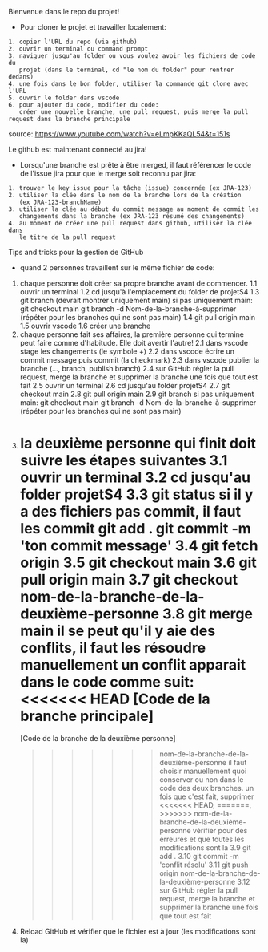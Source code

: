 Bienvenue dans le repo du projet! 
   - Pour cloner le projet et travailler localement:
   
    1. copier l'URL du repo (via github)
    2. ouvrir un terminal ou command prompt
    3. naviguer jusqu'au folder ou vous voulez avoir les fichiers de code du 
       projet (dans le terminal, cd "le nom du folder" pour rentrer dedans)
    4. une fois dans le bon folder, utiliser la commande git clone avec l'URL
    5. ouvrir le folder dans vscode
    6. pour ajouter du code, modifier du code: 
       créer une nouvelle branche, une pull request, puis merge la pull request dans la branche principale

source: https://www.youtube.com/watch?v=eLmpKKaQL54&t=151s

Le github est maintenant connecté au jira!

   - Lorsqu'une branche est prête à être merged, il faut référencer le code de 
     l'issue jira pour que le merge soit reconnu par jira:
   
    1. trouver le key issue pour la tâche (issue) concernée (ex JRA-123)
    2. utiliser la clée dans le nom de la branche lors de la création
       (ex JRA-123-branchName)
    3. utiliser la clée au début du commit message au moment de commit les 
       changements dans la branche (ex JRA-123 résumé des changements)
    4. au moment de créer une pull request dans github, utiliser la clée dans
       le titre de la pull request


Tips and tricks pour la gestion de GitHub 
   - quand 2 personnes travaillent sur le même fichier de code:

   1. chaque personne doit créer sa propre branche avant de commencer.
      1.1 ouvrir un terminal
      1.2 cd jusqu'à l'emplacement du folder de projetS4
      1.3 git branch (devrait montrer uniquement main)
         si pas uniquement main: 
         git checkout main
         git branch -d Nom-de-la-branche-à-supprimer (répéter pour les branches qui ne sont pas main)
      1.4 git pull origin main
      1.5 ouvrir vscode
      1.6 créer une branche
   2. chaque personne fait ses affaires, la première personne qui termine peut faire comme d'habitude. Elle doit avertir l'autre!
      2.1 dans vscode stage les changements (le symbole +)
      2.2 dans vscode écrire un commit message puis commit (la checkmark)
      2.3 dans vscode publier la branche (..., branch, publish branch)
      2.4 sur GitHub régler la pull request, merge la branche et supprimer la branche une fois que tout est fait
      2.5 ouvrir un terminal
      2.6 cd jusqu'au folder projetS4
      2.7 git checkout main
      2.8 git pull origin main
      2.9 git branch
         si pas uniquement main: 
         git checkout main
         git branch -d Nom-de-la-branche-à-supprimer (répéter pour les branches qui ne sont pas main)
   3. la deuxième personne qui finit doit suivre les étapes suivantes
      3.1 ouvrir un terminal
      3.2 cd jusqu'au folder projetS4
      3.3 git status
         si il y a des fichiers pas commit, il faut les commit
         git add .
         git commit -m 'ton commit message'
      3.4 git fetch origin
      3.5 git checkout main
      3.6 git pull origin main
      3.7 git checkout nom-de-la-branche-de-la-deuxième-personne
      3.8 git merge main
         il se peut qu'il y aie des conflits, il faut les résoudre manuellement
         un conflit apparait dans le code comme suit:
         <<<<<<< HEAD
         [Code de la branche principale]
         =======
         [Code de la branche de la deuxième personne]
         >>>>>>> nom-de-la-branche-de-la-deuxième-personne
         il faut choisir manuellement quoi conserver ou non dans le code des deux branches.
         un fois que c'est fait, supprimer <<<<<<< HEAD, =======, >>>>>>> nom-de-la-branche-de-la-deuxième-personne
         vérifier pour des erreures et que toutes les modifications sont la
      3.9 git add .
      3.10 git commit -m 'conflit résolu'
      3.11 git push origin nom-de-la-branche-de-la-deuxième-personne
      3.12 sur GitHub régler la pull request, merge la branche et supprimer la branche une fois que tout est fait
   4. Reload GitHub et vérifier que le fichier est à jour (les modifications sont la)
